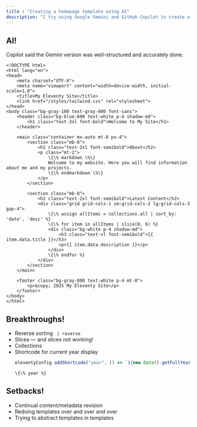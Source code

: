 ```yaml
---
title : "Creating a homepage template using AI"
description: "I try using Google Gemini and GitHub Copilot to create a Nunjucks template for my site's homepage"
---
```



## AI!

Copilot said the Gemini version was well-structured and accurately done.

```njk
<!DOCTYPE html>
<html lang="en">
<head>
    <meta charset="UTF-8">
    <meta name="viewport" content="width=device-width, initial-scale=1.0">
    <title>My Eleventy Site</title>
    <link href="/styles/tailwind.css" rel="stylesheet">
</head>
<body class="bg-gray-100 text-gray-900 font-sans">
    <header class="bg-blue-600 text-white p-4 shadow-md">
        <h1 class="text-3xl font-bold">Welcome to My Site</h1>
    </header>

    <main class="container mx-auto mt-8 px-4">
        <section class="mb-8">
            <h2 class="text-2xl font-semibold">About</h2>
            <p class="mt-2">
                \{\% markdown \%\}
                Welcome to my website. Here you will find information about me and my projects.
                \{\% endmarkdown \%\}
            </p>
        </section>

        <section class="mb-8">
            <h2 class="text-2xl font-semibold">Latest Content</h2>
            <div class="grid grid-cols-1 sm:grid-cols-2 lg:grid-cols-3 gap-4">
                \{\% assign allItems = collections.all | sort_by: 'date', 'desc' %}
                \{\% for item in allItems | slice(0, 6) %}
                <div class="bg-white p-4 shadow-md">
                    <h3 class="text-xl font-semibold">{{ item.data.title }}</h3>
                    <p>{{ item.data.description }}</p>
                </div>
                \{\% endfor %}
            </div>
        </section>
    </main>

    <footer class="bg-gray-800 text-white p-4 mt-8">
        <p>&copy; 2025 My Eleventy Site</p>
    </footer>
</body>
</html>
```


## Breakthroughs!

- Reverse sorting ` | reverse`
- Slices &mdash; and slices not working!
- Collections
- Shortcode for current year display
    ```js
    eleventyConfig.addShortcode("year", () => `${new Date().getFullYear()}`);
    ```
    ```
    \{\% year %}
    ```

## Setbacks!

- Continual content/metadata revision
- Redoing templates over and over and over
- Trying to abstract templates in templates